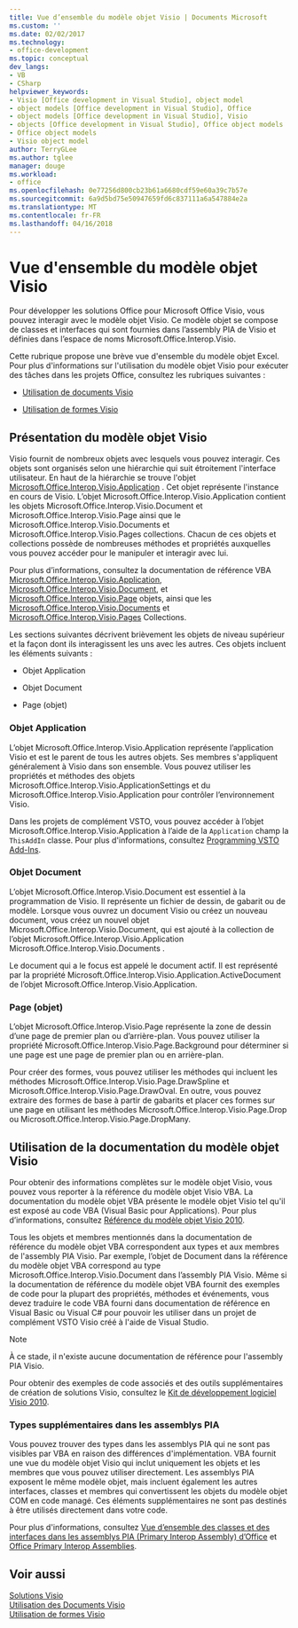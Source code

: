 ```yaml
---
title: Vue d’ensemble du modèle objet Visio | Documents Microsoft
ms.custom: ''
ms.date: 02/02/2017
ms.technology:
- office-development
ms.topic: conceptual
dev_langs:
- VB
- CSharp
helpviewer_keywords:
- Visio [Office development in Visual Studio], object model
- object models [Office development in Visual Studio], Office
- object models [Office development in Visual Studio], Visio
- objects [Office development in Visual Studio], Office object models
- Office object models
- Visio object model
author: TerryGLee
ms.author: tglee
manager: douge
ms.workload:
- office
ms.openlocfilehash: 0e77256d800cb23b61a6680cdf59e60a39c7b57e
ms.sourcegitcommit: 6a9d5bd75e50947659fd6c837111a6a547884e2a
ms.translationtype: MT
ms.contentlocale: fr-FR
ms.lasthandoff: 04/16/2018
---
```

# <a name="visio-object-model-overview"></a>Vue d'ensemble du modèle objet Visio
  Pour développer les solutions Office pour Microsoft Office Visio, vous pouvez interagir avec le modèle objet Visio. Ce modèle objet se compose de classes et interfaces qui sont fournies dans l’assembly PIA de Visio et définies dans l’espace de noms Microsoft.Office.Interop.Visio.  
  
 Cette rubrique propose une brève vue d'ensemble du modèle objet Excel. Pour plus d'informations sur l'utilisation du modèle objet Visio pour exécuter des tâches dans les projets Office, consultez les rubriques suivantes :  
  
-   [Utilisation de documents Visio](../vsto/working-with-visio-documents.md)  
  
-   [Utilisation de formes Visio](../vsto/working-with-visio-shapes.md)  
  
## <a name="understanding-the-visio-object-model"></a>Présentation du modèle objet Visio  
 Visio fournit de nombreux objets avec lesquels vous pouvez interagir. Ces objets sont organisés selon une hiérarchie qui suit étroitement l'interface utilisateur. En haut de la hiérarchie se trouve l'objet [Microsoft.Office.Interop.Visio.Application](https://msdn.microsoft.com/library/office/ff766485.aspx) . Cet objet représente l'instance en cours de Visio. L’objet Microsoft.Office.Interop.Visio.Application contient les objets Microsoft.Office.Interop.Visio.Document et Microsoft.Office.Interop.Visio.Page ainsi que le Microsoft.Office.Interop.Visio.Documents et Microsoft.Office.Interop.Visio.Pages collections. Chacun de ces objets et collections possède de nombreuses méthodes et propriétés auxquelles vous pouvez accéder pour le manipuler et interagir avec lui.  
  
 Pour plus d’informations, consultez la documentation de référence VBA [Microsoft.Office.Interop.Visio.Application](https://msdn.microsoft.com/library/office/ff766485.aspx), [Microsoft.Office.Interop.Visio.Document](https://msdn.microsoft.com/library/office/ff765575.aspx), et [ Microsoft.Office.Interop.Visio.Page](https://msdn.microsoft.com/library/office/ff767035.aspx) objets, ainsi que les [Microsoft.Office.Interop.Visio.Documents](https://msdn.microsoft.com/library/office/ff768812.aspx) et [Microsoft.Office.Interop.Visio.Pages](https://msdn.microsoft.com/library/office/ff766165.aspx) Collections.  
  
 Les sections suivantes décrivent brièvement les objets de niveau supérieur et la façon dont ils interagissent les uns avec les autres. Ces objets incluent les éléments suivants :  
  
-   Objet Application  
  
-   Objet Document  
  
-   Page (objet)  
  
### <a name="application-object"></a>Objet Application  
 L’objet Microsoft.Office.Interop.Visio.Application représente l’application Visio et est le parent de tous les autres objets. Ses membres s'appliquent généralement à Visio dans son ensemble. Vous pouvez utiliser les propriétés et méthodes des objets Microsoft.Office.Interop.Visio.ApplicationSettings et du Microsoft.Office.Interop.Visio.Application pour contrôler l’environnement Visio.  
  
 Dans les projets de complément VSTO, vous pouvez accéder à l’objet Microsoft.Office.Interop.Visio.Application à l’aide de la `Application` champ la `ThisAddIn` classe. Pour plus d'informations, consultez [Programming VSTO Add-Ins](../vsto/programming-vsto-add-ins.md).  
  
### <a name="document-object"></a>Objet Document  
 L’objet Microsoft.Office.Interop.Visio.Document est essentiel à la programmation de Visio. Il représente un fichier de dessin, de gabarit ou de modèle. Lorsque vous ouvrez un document Visio ou créez un nouveau document, vous créez un nouvel objet Microsoft.Office.Interop.Visio.Document, qui est ajouté à la collection de l’objet Microsoft.Office.Interop.Visio.Application Microsoft.Office.Interop.Visio.Documents .  
  
 Le document qui a le focus est appelé le document actif. Il est représenté par la propriété Microsoft.Office.Interop.Visio.Application.ActiveDocument de l’objet Microsoft.Office.Interop.Visio.Application.  
  
### <a name="page-object"></a>Page (objet)  
 L’objet Microsoft.Office.Interop.Visio.Page représente la zone de dessin d’une page de premier plan ou d’arrière-plan. Vous pouvez utiliser la propriété Microsoft.Office.Interop.Visio.Page.Background pour déterminer si une page est une page de premier plan ou en arrière-plan.  
  
 Pour créer des formes, vous pouvez utiliser les méthodes qui incluent les méthodes Microsoft.Office.Interop.Visio.Page.DrawSpline et Microsoft.Office.Interop.Visio.Page.DrawOval. En outre, vous pouvez extraire des formes de base à partir de gabarits et placer ces formes sur une page en utilisant les méthodes Microsoft.Office.Interop.Visio.Page.Drop ou Microsoft.Office.Interop.Visio.Page.DropMany.  
  
## <a name="using-the-visio-object-model-documentation"></a>Utilisation de la documentation du modèle objet Visio  
 Pour obtenir des informations complètes sur le modèle objet Visio, vous pouvez vous reporter à la référence du modèle objet Visio VBA. La documentation du modèle objet VBA présente le modèle objet Visio tel qu'il est exposé au code VBA (Visual Basic pour Applications). Pour plus d’informations, consultez [Référence du modèle objet Visio 2010](http://go.microsoft.com/fwlink/?LinkId=199775).  
  
 Tous les objets et membres mentionnés dans la documentation de référence du modèle objet VBA correspondent aux types et aux membres de l'assembly PIA Visio. Par exemple, l’objet de Document dans la référence du modèle objet VBA correspond au type Microsoft.Office.Interop.Visio.Document dans l’assembly PIA Visio. Même si la documentation de référence du modèle objet VBA fournit des exemples de code pour la plupart des propriétés, méthodes et événements, vous devez traduire le code VBA fourni dans documentation de référence en Visual Basic ou Visual C# pour pouvoir les utiliser dans un projet de complément VSTO Visio créé à l'aide de Visual Studio.  
  
> [!NOTE]  
>  À ce stade, il n'existe aucune documentation de référence pour l'assembly PIA Visio.  
  
 Pour obtenir des exemples de code associés et des outils supplémentaires de création de solutions Visio, consultez le [Kit de développement logiciel Visio 2010](http://go.microsoft.com/fwlink/?LinkId=196501).  
  
### <a name="additional-types-in-primary-interop-assemblies"></a>Types supplémentaires dans les assemblys PIA  
 Vous pouvez trouver des types dans les assemblys PIA qui ne sont pas visibles par VBA en raison des différences d'implémentation. VBA fournit une vue du modèle objet Visio qui inclut uniquement les objets et les membres que vous pouvez utiliser directement. Les assemblys PIA exposent le même modèle objet, mais incluent également les autres interfaces, classes et membres qui convertissent les objets du modèle objet COM en code managé. Ces éléments supplémentaires ne sont pas destinés à être utilisés directement dans votre code.  
  
 Pour plus d'informations, consultez [Vue d’ensemble des classes et des interfaces dans les assemblys PIA (Primary Interop Assembly) d’Office](http://go.microsoft.com/fwlink/?LinkId=189592) et [Office Primary Interop Assemblies](../vsto/office-primary-interop-assemblies.md).  
  
## <a name="see-also"></a>Voir aussi  
 [Solutions Visio](../vsto/visio-solutions.md)   
 [Utilisation des Documents Visio](../vsto/working-with-visio-documents.md)   
 [Utilisation de formes Visio](../vsto/working-with-visio-shapes.md)  
  
  